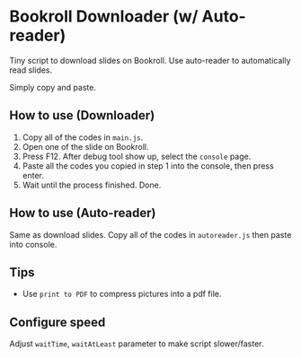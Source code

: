 # Bookroll Downloader (w/ Auto-reader)
Tiny script to download slides on Bookroll.
Use auto-reader to automatically read slides.

Simply copy and paste.

## How to use (Downloader)
1. Copy all of the codes in `main.js`.
2. Open one of the slide on Bookroll.
3. Press F12. After debug tool show up, select the `console` page.
4. Paste all the codes you copied in step 1 into the console, then press enter.
5. Wait until the process finished. Done.

## How to use (Auto-reader)
Same as download slides. Copy all of the codes in `autoreader.js` then paste into console.

## Tips
- Use `print to PDF` to compress pictures into a pdf file.

## Configure speed
Adjust `waitTime`, `waitAtLeast` parameter to make script slower/faster.